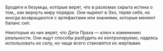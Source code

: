 Бродяги и безумцы, которые верят, что в разломах скрыта истина о том,, как вернуть миру порядок. Они ныряют в Эхо, теряя себя, но иногда возвращаются с артефактами или знаниями, которые меняют баланс сил.

Некоторые из них верят, что Дети Праха — ключ к изменению реальности. Они ищут способы разбудить их контролируемо, надеясь использовать их силу, но чаще всего становятся их жертвами.